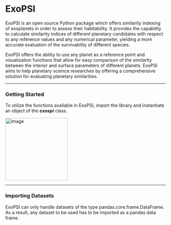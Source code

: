 # ExoPSI

ExoPSI is an open source Python package which offers similarity indexing of exoplanets in order to assess their habitability. It provides the capability to calculate similarity indices of different planetary candidates with respect to any reference values and any numerical parameter, yielding a more accurate evaluation of the survivability of different species. 

ExoPSI offers the ability to use any planet as a reference point and visualization functions that allow for easy comparison of the similarity between the interior and surface parameters of different planets. ExoPSI aims to help planetary sceince researches by offering a comprehensive solution for evaluating planetary similarities.

<hr>

### Getting Started

To utilize the functions available in ExoPSI, import the library and instantiate an object of the **_exospi_** class.

<img width="196" alt="image" src="https://user-images.githubusercontent.com/69034801/229033184-e12cc1ea-a19d-4a4f-b761-57f76d09c3aa.png">

<hr>

### Importing Datasets 

ExoPSI can only handle datasets of the type pandas.core.frame.DataFrame. As a result, any dataset to be used has to be imported as a pandas data frame. 

